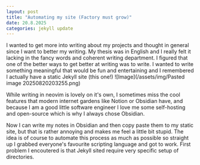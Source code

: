 ```yaml
---
layout: post
title: "Automating my site (Factory must grow)"
date: 20.8.2025
categories: jekyll update
---
```


I wanted to get more into writing about my projects and thought in general since I want to better my writing. My thesis was in English and I really felt it lacking in the fancy words and coherent writing department. I figured that one of the better ways to get better at writing was to write. I wanted to write something meaningful that would be fun and entertaining and I remembered I actually have a static Jekyll site (this one!)
![Image](/assets/img/Pasted image 20250820203255.png)

While writing in neovim is lovely on it's own, I sometimes miss the cool features that modern internet gardens like Notion or Obsidian have, and because I am a good little software engineer I love me some self-hosting and open-source which is why I always chose Obsidian.

Now I can write my notes in Obsidian and then copy paste them to my static site, but that is rather annoying and makes me feel a little bit stupid. The idea is of course to automate this process as much as possible so straight up I grabbed everyone's favourite scripting language and got to work. First problem I encoutered is that Jekyll sited require very specific setup of directories.